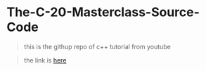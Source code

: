 # The-C-20-Masterclass-Source-Code

> this is the githup repo of c++ tutorial from youtube


> the link is [here](https://www.youtube.com/watch?v=8jLOx1hD3_o&t=203s)
